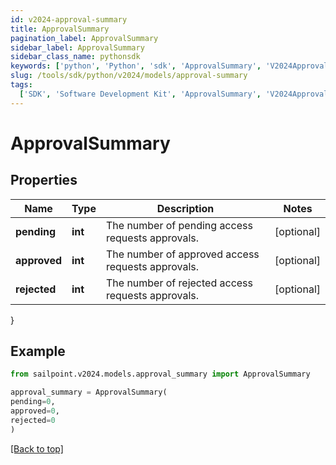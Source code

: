 ```yaml
---
id: v2024-approval-summary
title: ApprovalSummary
pagination_label: ApprovalSummary
sidebar_label: ApprovalSummary
sidebar_class_name: pythonsdk
keywords: ['python', 'Python', 'sdk', 'ApprovalSummary', 'V2024ApprovalSummary']
slug: /tools/sdk/python/v2024/models/approval-summary
tags:
  ['SDK', 'Software Development Kit', 'ApprovalSummary', 'V2024ApprovalSummary']
---
```


# ApprovalSummary

## Properties

| Name | Type | Description | Notes |
| --- | --- | --- | --- |
| **pending** | **int** | The number of pending access requests approvals. | [optional] |
| **approved** | **int** | The number of approved access requests approvals. | [optional] |
| **rejected** | **int** | The number of rejected access requests approvals. | [optional] |

}

## Example

```python
from sailpoint.v2024.models.approval_summary import ApprovalSummary

approval_summary = ApprovalSummary(
pending=0,
approved=0,
rejected=0
)

```

[[Back to top]](#)
